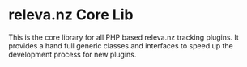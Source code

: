 # releva.nz Core Lib

This is the core library for all PHP based releva.nz tracking plugins. It provides a hand full generic classes and interfaces to speed up the development process for new plugins.